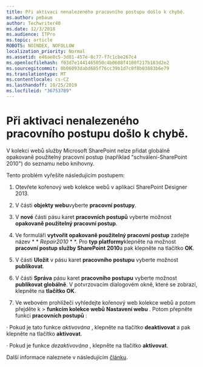 ```yaml
---
title: Při aktivaci nenalezeného pracovního postupu došlo k chybě.
ms.author: pebaum
author: Techwriter40
ms.date: 12/3/2018
ms.audience: ITPro
ms.topic: article
ROBOTS: NOINDEX, NOFOLLOW
localization_priority: Normal
ms.assetid: e46ae8c5-3d81-457e-8c77-f7c1cbe267c4
ms.openlocfilehash: f03d7e1441465050c4b0608f4100f217b183d2e2
ms.sourcegitcommit: 0b06093dabd685f76cc39b1d7c0f8b03883b6e79
ms.translationtype: MT
ms.contentlocale: cs-CZ
ms.lasthandoff: 10/25/2019
ms.locfileid: "36753789"
---
```

# <a name="missing-workflow-failed-to-activate"></a>Při aktivaci nenalezeného pracovního postupu došlo k chybě.

V kolekci webů služby Microsoft SharePoint nelze přidat globálně opakovaně použitelný pracovní postup (například "schválení-SharePoint 2010") do seznamu nebo knihovny.
  
Tento problém vyřešíte následujícím postupem: 
  
1. Otevřete kořenový web kolekce webů v aplikaci SharePoint Designer 2013.
  
2. V části **objekty webu**vyberte **pracovní postupy**. 
  
3. V **nové** části pásu karet **pracovních postupů** vyberte možnost **opakovaně použitelný pracovní postup**. 
  
4. Ve formuláři **vytvořit opakovaně použitelný pracovní postup** zadejte název * * *Repair2010* * *. Pro **typ platformy**klepněte na možnost **pracovní postup služby SharePoint 2010**a pak klepněte na tlačítko **OK**. 
  
1. V části **Uložit** v pásu karet **pracovního postupu** vyberte možnost **publikovat**. 
  
2. V části **Správa** pásu karet **pracovního postupu** vyberte možnost **publikovat globálně**. V potvrzovacím dialogovém okně, které se zobrazí, klepněte na **tlačítko OK**. 
  
3. Ve webovém prohlížeči vyhledejte kořenový web kolekce webů a potom přejděte k \> **funkcím kolekce webů** **Nastavení webu** . Potom přepněte funkci **pracovních postupů** : 
  
· Pokud je tato funkce *aktivována* , klepněte na tlačítko **deaktivovat** a pak klepněte na tlačítko **aktivovat**. 
  
· Pokud je funkce *dezaktivována* , klepněte na tlačítko **aktivovat**. 
  
Další informace naleznete v následujícím [článku](https://go.microsoft.com/fwlink/?linkid=2047770&amp;clcid=0x409).
  

